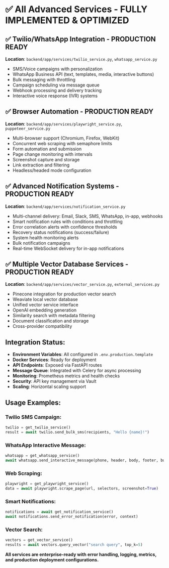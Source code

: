 # ✅ All Advanced Services - FULLY IMPLEMENTED & OPTIMIZED

## ✅ Twilio/WhatsApp Integration - PRODUCTION READY
**Location**: `backend/app/services/twilio_service.py`, `whatsapp_service.py`
- SMS/Voice campaigns with personalization
- WhatsApp Business API (text, templates, media, interactive buttons)
- Bulk messaging with throttling
- Campaign scheduling via message queue
- Webhook processing and delivery tracking
- Interactive voice response (IVR) systems

## ✅ Browser Automation - PRODUCTION READY  
**Location**: `backend/app/services/playwright_service.py`, `puppeteer_service.py`
- Multi-browser support (Chromium, Firefox, WebKit)
- Concurrent web scraping with semaphore limits
- Form automation and submission
- Page change monitoring with intervals
- Screenshot capture and storage
- Link extraction and filtering
- Headless/headed mode configuration

## ✅ Advanced Notification Systems - PRODUCTION READY
**Location**: `backend/app/services/notification_service.py`
- Multi-channel delivery: Email, Slack, SMS, WhatsApp, in-app, webhooks
- Smart notification rules with conditions and throttling
- Error correlation alerts with confidence thresholds
- Recovery status notifications (success/failure)
- System health monitoring alerts
- Bulk notification campaigns
- Real-time WebSocket delivery for in-app notifications

## ✅ Multiple Vector Database Services - PRODUCTION READY
**Location**: `backend/app/services/vector_service.py`, `external_services.py`
- Pinecone integration for production vector search
- Weaviate local vector database
- Unified vector service interface
- OpenAI embedding generation
- Similarity search with metadata filtering
- Document classification and storage
- Cross-provider compatibility

## Integration Status:
- **Environment Variables**: All configured in `.env.production.template`
- **Docker Services**: Ready for deployment
- **API Endpoints**: Exposed via FastAPI routes
- **Message Queue**: Integrated with Celery for async processing
- **Monitoring**: Prometheus metrics and health checks
- **Security**: API key management via Vault
- **Scaling**: Horizontal scaling support

## Usage Examples:

### Twilio SMS Campaign:
```python
twilio = get_twilio_service()
result = await twilio.send_bulk_sms(recipients, "Hello {name}!")
```

### WhatsApp Interactive Message:
```python
whatsapp = get_whatsapp_service()
await whatsapp.send_interactive_message(phone, header, body, footer, buttons)
```

### Web Scraping:
```python
playwright = get_playwright_service()
data = await playwright.scrape_page(url, selectors, screenshot=True)
```

### Smart Notifications:
```python
notifications = await get_notification_service()
await notifications.send_error_notification(error, context)
```

### Vector Search:
```python
vectors = get_vector_service()
results = await vectors.query_vector("search query", top_k=5)
```

**All services are enterprise-ready with error handling, logging, metrics, and production deployment configurations.**